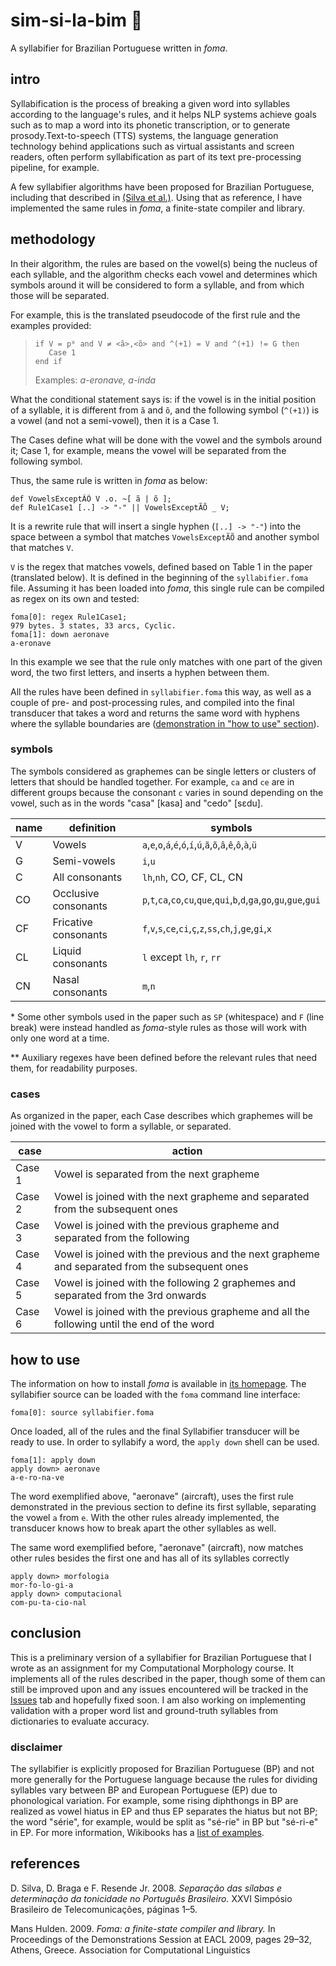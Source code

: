 # sim-si-la-bim 🌟
A syllabifier for Brazilian Portuguese written in *foma*.

## intro

Syllabification is the process of breaking a given word into syllables according to the language's rules, and it helps NLP systems achieve goals such as to map a word into its phonetic transcription, or to generate prosody.Text-to-speech (TTS) systems, the language generation technology behind applications such as virtual assistants and screen readers, often perform syllabification as part of its text pre-processing pipeline, for example.

A few syllabifier algorithms have been proposed for Brazilian Portuguese, including that described in [(Silva et al.)](https://biblioteca.sbrt.org.br/articles/2721). Using that as reference, I have implemented the same rules in *foma*, a finite-state compiler and library.

## methodology

In their algorithm, the rules are based on the vowel(s) being the nucleus of each syllable, and the algorithm checks each vowel and determines which symbols around it will be considered to form a syllable, and from which those will be separated.

For example, this is the translated pseudocode of the first rule and the examples provided:

> ```
> if V = p⁰ and V ≠ <ã>,<õ> and ^(+1) = V and ^(+1) != G then
>    Case 1
> end if
> ```
> Examples: _a-eronave, a-inda_


What the conditional statement says is: if the vowel is in the initial position of a syllable, it is different from `ã` and `õ`, and the following symbol (`^(+1)`) is a vowel (and not a semi-vowel), then it is a Case 1.

The Cases define what will be done with the vowel and the symbols around it; Case 1, for example, means the vowel will be separated from the following symbol.

Thus, the same rule is written in *foma* as below:

```
def VowelsExceptÃÕ V .o. ~[ ã | õ ];
def Rule1Case1 [..] -> "-" || VowelsExceptÃÕ _ V;
```

It is a rewrite rule that will insert a single hyphen (`[..] -> "-"`) into the space between a symbol that matches `VowelsExceptÃÕ` and another symbol that matches `V`.

`V` is the regex that matches vowels, defined based on Table 1 in the paper (translated below). It is defined in the beginning of the `syllabifier.foma` file. Assuming it has been loaded into *foma*, this single rule can be compiled as regex on its own and tested:

```
foma[0]: regex Rule1Case1;
979 bytes. 3 states, 33 arcs, Cyclic.
foma[1]: down aeronave
a-eronave
```

In this example we see that the rule only matches with one part of the given word, the two first letters, and inserts a hyphen between them.

All the rules have been defined in `syllabifier.foma` this way, as well as a couple of pre- and post-processing rules, and compiled into the final transducer that takes a word and returns the same word with hyphens where the syllable boundaries are ([demonstration in "how to use" section](#how-to-use)).

### symbols

The symbols considered as graphemes can be single letters or clusters of letters that should be handled together. For example, `ca` and `ce` are in different groups because the consonant `c` varies in sound depending on the vowel, such as in the words "casa" [kasa] and "cedo" [sɛdu].


| name | definition           | symbols                                                                      |
|------|----------------------|------------------------------------------------------------------------------|
| V    | Vowels               | `a`,`e`,`o`,`á`,`é`,`ó`,`í`,`ú`,`ã`,`õ`,`â`,`ê`,`ô`,`à`,`ü`                                  |
| G    | Semi-vowels          | `i`,`u`                                                                         |
| C    | All consonants       | `lh`,`nh`, CO, CF, CL, CN                                                   |
| CO   | Occlusive consonants | `p`,`t`,`ca`,`co`,`cu`,`que`,`qui`,`b`,`d`,`ga`,`go`,`gu`,`gue`,`gui` |
| CF   | Fricative consonants | `f`,`v`,`s`,`ce`,`ci`,`ç`,`z`,`ss`,`ch`,`j`,`ge`,`gi`,`x`                    |
| CL   | Liquid consonants    | `l` except `lh`, `r`, `rr`                                                         |
| CN   | Nasal consonants     | `m`,`n`                                                                         |

\* Some other symbols used in the paper such as `SP` (whitespace) and `F` (line break) were instead handled as *foma*-style rules as those will work with only one word at a time.

\** Auxiliary regexes have been defined before the relevant rules that need them, for readability purposes.

### cases

As organized in the paper, each Case describes which graphemes will be joined with the vowel to form a syllable, or separated.

| case   | action                                                                                           |
|--------|--------------------------------------------------------------------------------------------------|
| Case 1 | Vowel is separated from the next grapheme                                                        |
| Case 2 | Vowel is joined with the next grapheme and separated from the subsequent   ones                  |
| Case 3 | Vowel is joined with the previous grapheme and separated from the   following                    |
| Case 4 | Vowel is joined with the previous and the next grapheme and separated   from the subsequent ones |
| Case 5 | Vowel is joined with the following 2 graphemes and separated from the 3rd   onwards              |
| Case 6 | Vowel is joined with the previous grapheme and all the following until   the end of the word     |


## how to use

The information on how to install *foma* is available in [its homepage](https://fomafst.github.io/). The syllabifier source can be loaded with the `foma` command line interface:

```
foma[0]: source syllabifier.foma
```

Once loaded, all of the rules and the final Syllabifier transducer will be ready to use. In order to syllabify a word, the `apply down` shell can be used.

```
foma[1]: apply down
apply down> aeronave
a-e-ro-na-ve
```

The word exemplified above, "aeronave" (aircraft), uses the first rule demonstrated in the previous section to define its first syllable, separating the vowel `a` from `e`. With the other rules already implemented, the transducer knows how to break apart the other syllables as well.

The same word exemplified before, "aeronave" (aircraft), now matches other rules besides the first one and has all of its syllables correctly



```
apply down> morfologia
mor-fo-lo-gi-a
apply down> computacional
com-pu-ta-cio-nal
```

## conclusion
This is a preliminary version of a syllabifier for Brazilian Portuguese that I wrote as an assignment for my Computational Morphology course. It implements all of the rules described in the paper, though some of them can still be improved upon and any issues encountered will be tracked in the [Issues](https://github.com/juliafalcao/sim-si-la-bim/issues) tab and hopefully fixed soon. I am also working on implementing validation with a proper word list and ground-truth syllables from dictionaries to evaluate accuracy.

### disclaimer
The syllabifier is explicitly proposed for Brazilian Portuguese (BP) and not more generally for the Portuguese language because the rules for dividing syllables vary between BP and European Portuguese (EP) due to phonological variation. For example, some rising diphthongs in BP are realized as vowel hiatus in EP and thus EP separates the hiatus but not BP; the word "série", for example, would be split as "sé-rie" in BP but "sé-ri-e" in EP. For more information, Wikibooks has a [list of examples](https://pt.wikibooks.org/wiki/Portugu%C3%AAs/S%C3%ADlaba/Divis%C3%A3o).

## references

D. Silva, D. Braga e F. Resende Jr. 2008. _Separação das sílabas e determinação da tonicidade no Português Brasileiro._ XXVI Simpósio Brasileiro de Telecomunicações, páginas 1–5.

Mans Hulden. 2009. _Foma: a finite-state compiler and library._ In Proceedings of the Demonstrations Session at EACL 2009, pages 29–32, Athens, Greece. Association for Computational Linguistics
